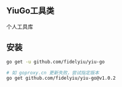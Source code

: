 ## YiuGo工具类

个人工具库

## 安装
```bash
go get -u github.com/fidelyiu/yiu-go

# 如 goproxy.cn 更新失败，尝试指定版本
go get github.com/fidelyiu/yiu-go@v1.0.2
```
